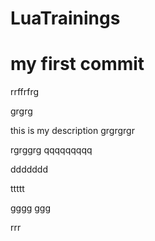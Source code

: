 # LuaTrainings

# my first commit


rrffrfrg


grgrg

this is my description
grgrgrgr


rgrggrg
qqqqqqqqq

ddddddd


ttttt


gggg
ggg


rrr
